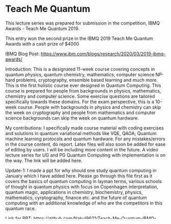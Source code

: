 # Teach Me Quantum
This lecture series was prepared for submission in the competition, IBMQ Awards - Teach Me Quantum 2019.

This entry won the second prize in the IBMQ 2019 Teach Me Quantum Awards with a cash prize of $4000

IBMQ Blog Post: https://www.ibm.com/blogs/research/2020/03/2019-ibmq-awards/

Introduction:
This is a designated 11-week course covering concepts in quantum physics, quantum chemistry, mathematics, computer science NP-hard problems, 
cryptography, ensemble based learning and much more. This is the first holistic course ever designed in Quantum Computing. 
This course is prepared for people from backgrounds in physics, mathematics, chemistry and computer science. 
Some exercise questions are tailored specifically towards these domains. For the exam perspective, this is a 10-week course. 
People with backgrounds in physics and chemistry can skip the week on cryptography and people from mathematics and computer science backgrounds 
can skip the week on quantum hardware.    

My contributions: I specifically made course material with coding exercises and solutions in quantum variational methods like VQE, QAOA; Quantum machine learning protocols and quantum hardware. For any mistakes/errors in the course content, do report. Latex files will also soon be added for ease of editing by users. I will be including more content in the future. A video lecture series for UG and PG Quantum Computing with implementation is on the way. The link will be added here. 

Update-1: I made a ppt for why should one study quantum computing in January which I have added here. Please go through this file first as it covers the basics of quantum computing in layman terms, various schools of thought in quantum physics with focus on Copenhagen interpretation, quantum magic, applications in chemistry, biochemistry, physics, mathematics, cyrptography, finance etc. and the future of quantum computing with an additional knowledge of who are the competitors in this quantum race. 

Link for PPT: https://github.com/Nakul9621/Teach-Me-Quantum-IBMQ-Awards-2019/blob/master/Motivation_For_Quantum_Computing.pdf

Submission made by Nakul Aggarwal, Tharrmashastha SAPV, Sagnik Chatterjee and Pravek Sharma
